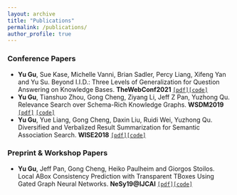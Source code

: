 ```yaml
---
layout: archive
title: "Publications"
permalink: /publications/
author_profile: true
---
```

<!-- 
{% if author.googlescholar %}
  You can also find my articles on <u><a href="{{author.googlescholar}}">my Google Scholar profile</a>.</u>
{% endif %}

{% include base_path %}

{% for post in site.publications reversed %}
  {% include archive-single.html %}
{% endfor %} -->

### Conference Papers
* **Yu Gu**, Sue Kase, Michelle Vanni, Brian Sadler, Percy Liang, Xifeng Yan and Yu Su. Beyond I.I.D.: Three Levels of Generalization for Question Answering on Knowledge Bases. **TheWebConf2021** [`[pdf]`](https://arxiv.org/abs/2011.07743)[`[code]`](https://dki-lab.github.io/GrailQA/) 
* **Yu Gu**, Tianshuo Zhou, Gong Cheng, Ziyang Li, Jeff Z Pan, Yuzhong Qu. Relevance Search over Schema-Rich Knowledge Graphs. **WSDM2019** [`[pdf]`](http://ws.nju.edu.cn/relevance/relsue/relsue-wsdm2019-cr.pdf) [`[code]`](http://ws.nju.edu.cn/relevance/relsue/)
* **Yu Gu**, Yue Liang, Gong Cheng, Daxin Liu, Ruidi Wei, Yuzhong Qu. Diversified and Verbalized Result Summarization for Semantic Association Search. **WISE2018** [`[pdf]`](http://ws.nju.edu.cn/association/summ2018/wise18_extended.pdf)[`[code]`]()


### Preprint & Workshop Papers

* **Yu Gu**, Jeff Pan, Gong Cheng, Heiko Paulheim and Giorgos Stoilos. Local ABox Consistency Prediction with Transparent TBoxes Using Gated Graph Neural Networks. **NeSy19@IJCAI** [`[pdf]`]()[`[code]`]() 


